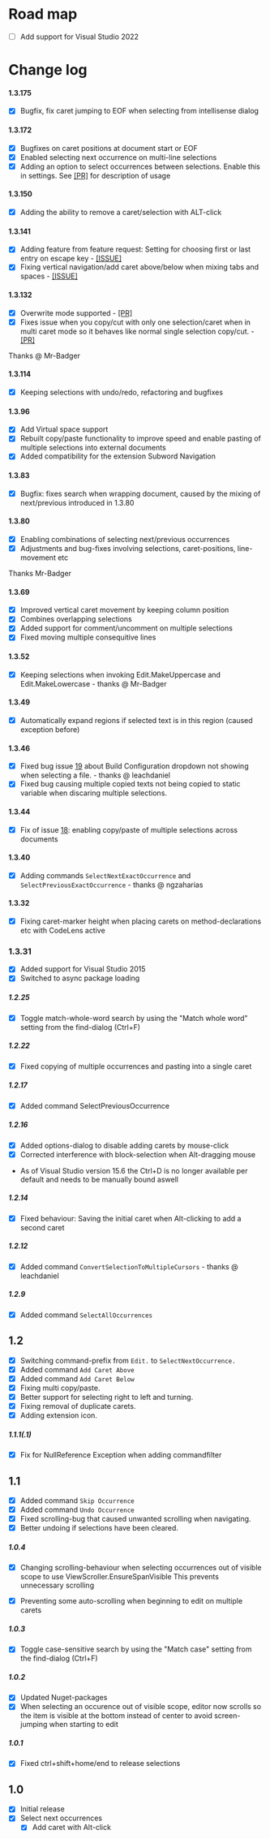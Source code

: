 # Road map
- [ ] Add support for Visual Studio 2022

# Change log


#### 1.3.175
- [x] Bugfix, fix caret jumping to EOF when selecting from intellisense dialog

#### 1.3.172
- [x] Bugfixes on caret positions at document start or EOF
- [x] Enabled selecting next occurrence on multi-line selections
- [x] Adding an option to select occurrences between selections. Enable this in settings. See [[PR]](https://github.com/2mas/SelectNextOccurrence/pull/63) for description of usage

#### 1.3.150
- [x] Adding the ability to remove a caret/selection with ALT-click

#### 1.3.141
- [x] Adding feature from feature request: Setting for choosing first or last entry on escape key - [[ISSUE]](https://github.com/2mas/SelectNextOccurrence/issues/52)
- [x] Fixing vertical navigation/add caret above/below when mixing tabs and spaces - [[ISSUE]](https://github.com/2mas/SelectNextOccurrence/issues/51)

#### 1.3.132
- [x] Overwrite mode supported - [[PR]](https://github.com/2mas/SelectNextOccurrence/pull/48)
- [x] Fixes issue when you copy/cut with only one selection/caret when in multi caret mode so it behaves like normal single selection copy/cut. - [[PR]](https://github.com/2mas/SelectNextOccurrence/pull/47)

Thanks @ Mr-Badger

#### 1.3.114
- [x] Keeping selections with undo/redo, refactoring and bugfixes

#### 1.3.96
- [x] Add Virtual space support
- [x] Rebuilt copy/paste functionality to improve speed and enable pasting of multiple selections into external documents
- [x] Added compatibility for the extension Subword Navigation

#### 1.3.83
- [x] Bugfix: fixes search when wrapping document, caused by the mixing of next/previous introduced in 1.3.80

#### 1.3.80
- [x] Enabling combinations of selecting next/previous occurrences
- [x] Adjustments and bug-fixes involving selections, caret-positions, line-movement etc

Thanks Mr-Badger

#### 1.3.69
- [x] Improved vertical caret movement by keeping column position
- [x] Combines overlapping selections
- [x] Added support for comment/uncomment on multiple selections
- [x] Fixed moving multiple consequitive lines

#### 1.3.52
- [x] Keeping selections when invoking Edit.MakeUppercase and Edit.MakeLowercase - thanks @ Mr-Badger

#### 1.3.49
- [x] Automatically expand regions if selected text is in this region (caused exception before)

#### 1.3.46
- [x] Fixed bug issue [19](https://github.com/2mas/SelectNextOccurrence/issues/19) about Build Configuration dropdown not showing when selecting a file. - thanks @ leachdaniel
- [x] Fixed bug causing multiple copied texts not being copied to static variable when discaring multiple selections.

#### 1.3.44
- [x] Fix of issue [18](https://github.com/2mas/SelectNextOccurrence/issues/18): enabling copy/paste of multiple selections across documents

#### 1.3.40
- [x] Adding commands ```SelectNextExactOccurrence``` and ```SelectPreviousExactOccurrence``` - thanks @ ngzaharias

#### 1.3.32
- [x] Fixing caret-marker height when placing carets on method-declarations etc with CodeLens active

### 1.3.31
- [x] Added support for Visual Studio 2015
- [x] Switched to async package loading

##### 1.2.25
- [x] Toggle match-whole-word search by using the "Match whole word" setting from the find-dialog (Ctrl+F)

##### 1.2.22
- [x] Fixed copying of multiple occurrences and pasting into a single caret

##### 1.2.17
- [x] Added command SelectPreviousOccurrence
##### 1.2.16
- [x] Added options-dialog to disable adding carets by mouse-click
- [x] Corrected interference with block-selection when Alt-dragging mouse
- As of Visual Studio version 15.6 the Ctrl+D is no longer available per default and needs to be manually bound aswell
##### 1.2.14
- [x] Fixed behaviour: Saving the initial caret when Alt-clicking to add a second caret

##### 1.2.12
- [x] Added command ```ConvertSelectionToMultipleCursors``` - thanks @ leachdaniel

##### 1.2.9
- [x] Added command ```SelectAllOccurrences```

## 1.2
- [x] Switching command-prefix from ```Edit.``` to ```SelectNextOccurrence.```
- [x] Added command ```Add Caret Above```
- [x] Added command ```Add Caret Below```
- [x] Fixing multi copy/paste.
- [x] Better support for selecting right to left and turning.
- [x] Fixing removal of duplicate carets.
- [x] Adding extension icon.

##### 1.1.1(.1)
- [x] Fix for NullReference Exception when adding commandfilter

## 1.1
- [x] Added command ```Skip Occurrence```
- [x] Added command ```Undo Occurrence```
- [x] Fixed scrolling-bug that caused unwanted scrolling when navigating.
- [x] Better undoing if selections have been cleared.

##### 1.0.4
- [x] Changing scrolling-behaviour when selecting occurrences out of visible scope to use ViewScroller.EnsureSpanVisible
    This prevents unnecessary scrolling
- [x] Preventing some auto-scrolling when beginning to edit on multiple carets


##### 1.0.3
- [x] Toggle case-sensitive search by using the "Match case" setting from the find-dialog (Ctrl+F)

##### 1.0.2
- [x] Updated Nuget-packages
- [x] When selecting an occurence out of visible scope, editor now scrolls so the item is visible at the bottom instead of center to avoid screen-jumping when starting to edit

##### 1.0.1
- [x] Fixed ctrl+shift+home/end to release selections

## 1.0

- [x] Initial release
- [x] Select next occurrences
  - [x] Add caret with Alt-click
